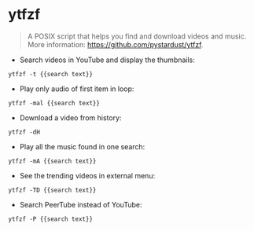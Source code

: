 # ytfzf

> A POSIX script that helps you find and download videos and music.
> More information: <https://github.com/pystardust/ytfzf>.

- Search videos in YouTube and display the thumbnails:

`ytfzf -t {{search text}}`

- Play only audio of first item in loop:

`ytfzf -mal {{search text}}`

- Download a video from history:

`ytfzf -dH`

- Play all the music found in one search:

`ytfzf -mA {{search text}}`

- See the trending videos in external menu:

`ytfzf -TD {{search text}}`

- Search PeerTube instead of YouTube:

`ytfzf -P {{search text}}`
